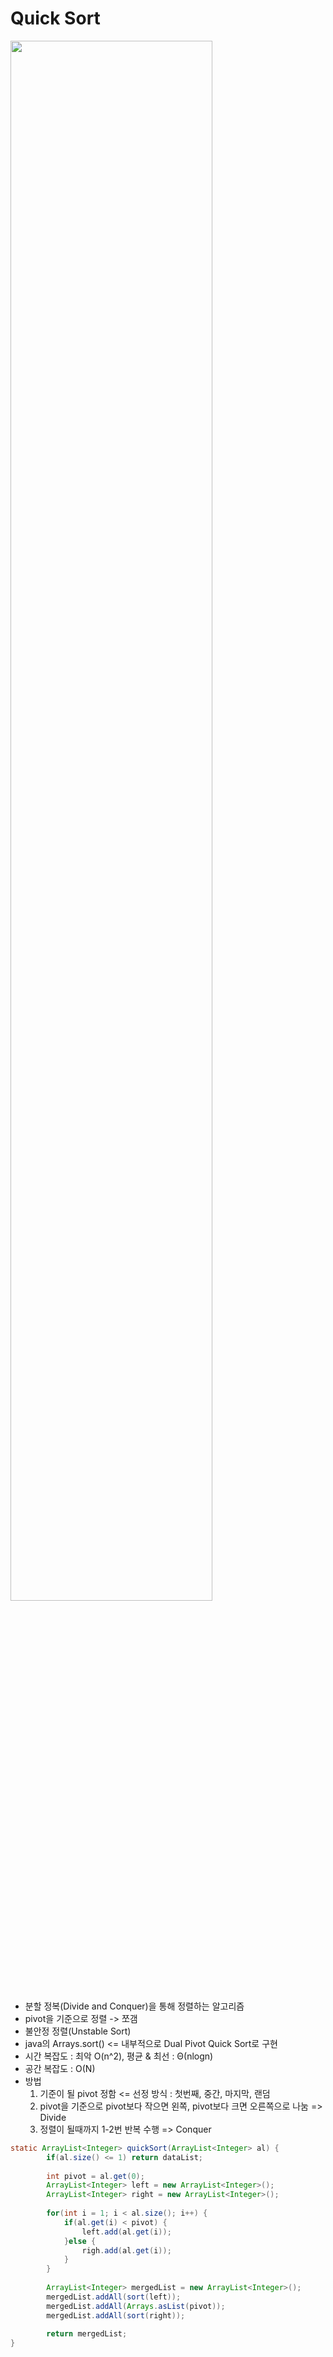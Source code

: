 # Quick Sort
<img width="80%" src="http://www-scf.usc.edu/~zhan468/public/Notes/resources/C411339B79F92499DCB7B5F304C826F4.gif"/>  

* 분할 정복(Divide and Conquer)을 통해 정렬하는 알고리즘
* pivot을 기준으로 정렬 -> 쪼갬 
* 불안정 정렬(Unstable Sort)
* java의 Arrays.sort() <= 내부적으로 Dual Pivot Quick Sort로 구현
* 시간 복잡도 : 최악 O(n^2), 평균 & 최선 : Θ(nlogn)
* 공간 복잡도 : O(N)
* 방법
  1. 기준이 될 pivot 정함 <= 선정 방식 : 첫번째, 중간, 마지막, 랜덤
  2. pivot을 기준으로 pivot보다 작으면 왼쪽, pivot보다 크면 오른쪽으로 나눔 => Divide
  3. 정렬이 될때까지 1-2번 반복 수행 => Conquer

```java
static ArrayList<Integer> quickSort(ArrayList<Integer> al) {
		if(al.size() <= 1) return dataList;
    
		int pivot = al.get(0);
		ArrayList<Integer> left = new ArrayList<Integer>();
		ArrayList<Integer> right = new ArrayList<Integer>();
		
		for(int i = 1; i < al.size(); i++) {
			if(al.get(i) < pivot) {
				left.add(al.get(i));
			}else {
				righ.add(al.get(i));
			}
		}
		
		ArrayList<Integer> mergedList = new ArrayList<Integer>();
		mergedList.addAll(sort(left));
		mergedList.addAll(Arrays.asList(pivot));
		mergedList.addAll(sort(right));
		
		return mergedList;
}
```
